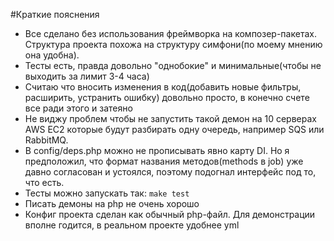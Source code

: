 #Краткие пояснения

- Все сделано без использования фреймворка на композер-пакетах. Структура проекта похожа на структуру симфони(по моему мнению она удобна).
- Тесты есть, правда довольно "однобокие" и минимальные(чтобы не выходить за лимит 3-4 часа)
- Считаю что вносить изменения в код(добавить новые фильтры, расширить, устранить ошибку) довольно просто, в конечно счете все ради этого и затеяно
- Не виджу проблем чтобы не запустить такой демон на 10 серверах AWS EC2 которые будут разбирать одну очередь, например SQS или RabbitMQ.
- В config/deps.php можно не прописывать явно карту DI. Но я предположил, что формат названия методов(methods в job) уже давно согласован и устоялся, поэтому подогнал интерфейс под то, что есть.
- Тесты можно запускать так: `make test`
- Писать демоны на php не очень хорошо
- Конфиг проекта сделан как обычный php-файл. Для демонстрации вполне годится, в реальном проекте удобнее yml
